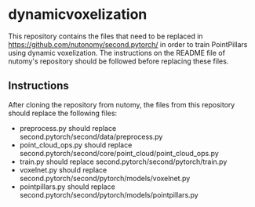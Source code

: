 # dynamicvoxelization

This repository contains the files that need to be replaced in https://github.com/nutonomy/second.pytorch/ in order to train PointPillars using dynamic voxelization. The instructions on the README file of nutomy's repository should be followed before replacing these files.

## Instructions

After cloning the repository from nutomy, the files from this repository should replace the following files:

- preprocess.py should replace second.pytorch/second/data/preprocess.py
- point_cloud_ops.py should replace second.pytorch/second/core/point_cloud/point_cloud_ops.py
- train.py should replace second.pytorch/second/pytorch/train.py
- voxelnet.py should replace second.pytorch/second/pytorch/models/voxelnet.py
- pointpillars.py should replace second.pytorch/second/pytorch/models/pointpillars.py
